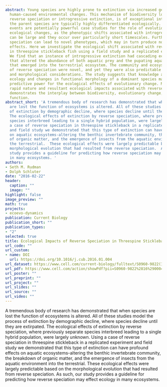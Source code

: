 ```yaml
---
abstract: Young species are highly prone to extinction via increased gene flow after
  human-caused environmental changes. This mechanism of biodiversity loss, often termed
  reverse speciation or introgressive extinction, is of exceptional interest because
  the parent species are typically highly differentiated ecologically. Reverse speciation
  events are potentially powerful case studies for the role of evolution in driving
  ecological changes, as the phenotypic shifts associated with introgressive extinction
  can be large and they occur over particularly short timescales. Furthermore, reverse
  speciation can lead to novel phenotypes, which may in turn produce novel ecological
  effects. Here we investigate the ecological shift associated with reverse speciation
  in threespine stickleback fish using a field study and a replicated experiment.
  We find that an instance of introgressive extinction had cascading ecological consequences
  that altered the abundance of both aquatic prey and the pupating aquatic insects
  that emerged into the terrestrial ecosystem. The community and ecosystem impacts
  of reverse speciation were novel, and yet they were also predictable based on ecological
  and morphological considerations. The study suggests that knowledge about the community
  ecology and changes in functional morphology of a dominant species may lead to some
  predictive power for the ecological effects of evolutionary change. Moreover, the
  rapid nature and resultant ecological impacts associated with reverse speciation
  demonstrates the interplay between biodiversity, evolutionary change, and ecosystem
  function.
abstract_short: 'A tremendous body of research has demonstrated that when species
  are lost the function of ecosystems is altered. All of these studies model the process
  of extinction by demographic decline, where species decline until they are extirpated.
  The ecological effects of extinction by reverse speciation, where previously separate
  species interbreed leading to a single hybrid population, were largely unknown.  Using
  a case of reverse speciation in threespine stickleback in a replicated experiment
  and field study we demonstrated that this type of extinction can have profound effects
  on aquatic ecosystems-altering the benthic invertebrate community, the breakdown
  of organic matter, and the emergence of insects from the aquatic environment into
  the terrestrial.  These ecological effects were largely predictable based on the
  morphological evolution that had resulted from reverse speciation.  As such, our
  study provides a guideline for predicting how reverse speciation may effect ecology
  in many ecosystems. '
authors:
- Seth M. Rudman
- Dolph Schluter
date: "2016-02-22"
header:
  caption: ""
  image: ""
highlight: false
image_preview: ""
math: true
projects:
- ecoevo-dynamics
publication: Current Biology
publication_short: ""
publication_types:
- "2"
selected: true
title: Ecological Impacts of Reverse Speciation in Threespine Stickleback
url_code: ""
url_custom:
- name: DOI
  url: https://doi.org/10.1016/j.cub.2016.01.004
url_dataset: https://www.cell.com/current-biology/fulltext/S0960-9822(16)00040-3#secsectitle0070
url_pdf: https://www.cell.com/action/showPdf?pii=S0960-9822%2816%2900040-3
url_poster: ""
url_preprint: ""
url_project: ""
url_slides: ""
url_source: ""
url_video: ""
---
```

A tremendous body of research has demonstrated that when species are lost the function of ecosystems is altered. All of these studies model the process of extinction by demographic decline, where species decline until they are extirpated. The ecological effects of extinction by reverse speciation, where previously separate species interbreed leading to a single hybrid population, were largely unknown.  Using a case of reverse speciation in threespine stickleback in a replicated experiment and field study we demonstrated that this type of extinction can have profound effects on aquatic ecosystems-altering the benthic invertebrate community, the breakdown of organic matter, and the emergence of insects from the aquatic environment into the terrestrial.  These ecological effects were largely predictable based on the morphological evolution that had resulted from reverse speciation.  As such, our study provides a guideline for predicting how reverse speciation may effect ecology in many ecosystems. 

